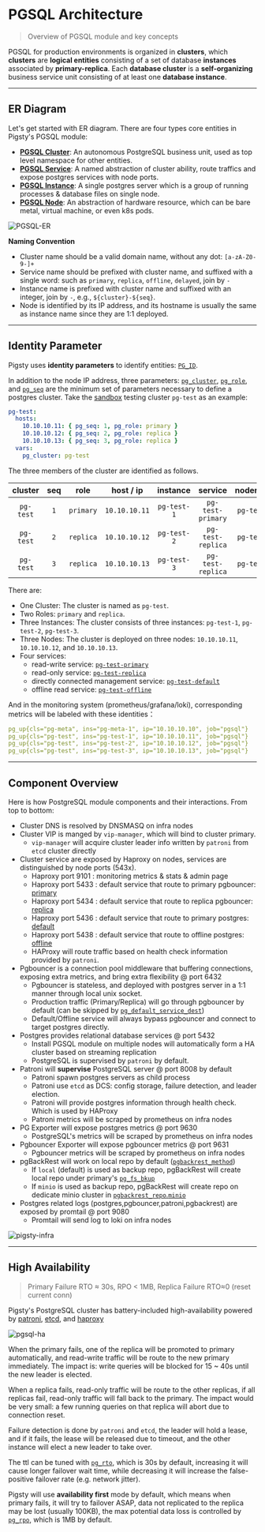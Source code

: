 # PGSQL Architecture

> Overview of PGSQL module and key concepts 
  

PGSQL for production environments is organized in **clusters**, which **clusters** are **logical entities** consisting of a set of database **instances** associated by **primary-replica**. 
Each **database cluster** is a **self-organizing** business service unit consisting of at least one **database instance**.


----------------

## ER Diagram

Let's get started with ER diagram. There are four types core entities in Pigsty's PGSQL module:

* [**PGSQL Cluster**](#cluster): An autonomous PostgreSQL business unit, used as top level namespace for other entities.  
* [**PGSQL Service**](#service): A named abstraction of cluster ability, route traffics and expose postgres services with node ports.
* [**PGSQL Instance**](#instance): A single postgres server which is a group of running processes & database files on single node. 
* [**PGSQL Node**](#node): An abstraction of hardware resource, which can be bare metal, virtual machine, or even k8s pods.

![PGSQL-ER](https://user-images.githubusercontent.com/8587410/217492920-47613743-88b8-4c21-a8b9-cf7420cdd50f.png)

**Naming Convention**

* Cluster name should be a valid domain name, without any dot: `[a-zA-Z0-9-]+`
* Service name should be prefixed with cluster name, and suffixed with a single word: such as `primary`, `replica`, `offline`, `delayed`, join by `-`
* Instance name is prefixed with cluster name and suffixed with an integer, join by `-`, e.g., `${cluster}-${seq}`.
* Node is identified by its IP address, and its hostname is usually the same as instance name since they are 1:1 deployed.




----------------

## Identity Parameter

Pigsty uses **identity parameters** to identify entities: [`PG_ID`](PARAM#PG_ID).

In addition to the node IP address, three parameters: [`pg_cluster`](PARAM#pg_cluster), [`pg_role`](PARAM#pg_role), and [`pg_seq`](PARAM#pg_seq) are the minimum set of parameters necessary to define a postgres cluster.
Take the [sandbox](PROVISION#sandbox) testing cluster `pg-test` as an example:

```yaml
pg-test:
  hosts:
    10.10.10.11: { pg_seq: 1, pg_role: primary }
    10.10.10.12: { pg_seq: 2, pg_role: replica }
    10.10.10.13: { pg_seq: 3, pg_role: replica }
  vars:
    pg_cluster: pg-test
```

The three members of the cluster are identified as follows.

|  cluster  | seq |   role    |   host / ip   |  instance   |      service      |  nodename   |
|:---------:|:---:|:---------:|:-------------:|:-----------:|:-----------------:|:-----------:|
| `pg-test` | `1` | `primary` | `10.10.10.11` | `pg-test-1` | `pg-test-primary` | `pg-test-1` |
| `pg-test` | `2` | `replica` | `10.10.10.12` | `pg-test-2` | `pg-test-replica` | `pg-test-2` |
| `pg-test` | `3` | `replica` | `10.10.10.13` | `pg-test-3` | `pg-test-replica` | `pg-test-3` |

There are:

* One Cluster: The cluster is named as `pg-test`.
* Two Roles: `primary` and `replica`.
* Three Instances: The cluster consists of three instances: `pg-test-1`, `pg-test-2`, `pg-test-3`.
* Three Nodes: The cluster is deployed on three nodes: `10.10.10.11`, `10.10.10.12`, and `10.10.10.13`.
* Four services:
  *  read-write service:  [`pg-test-primary`](PGSQL-SVC#primary-service)
  * read-only service: [`pg-test-replica`](PGSQL-SVC#replica-service)
  * directly connected management service: [`pg-test-default`](PGSQL-SVC#default-service)
  * offline read service: [`pg-test-offline`](PGSQL-SVC#offline-service)

And in the monitoring system (prometheus/grafana/loki), corresponding metrics will be labeled with these identities：

```yaml
pg_up{cls="pg-meta", ins="pg-meta-1", ip="10.10.10.10", job="pgsql"}
pg_up{cls="pg-test", ins="pg-test-1", ip="10.10.10.11", job="pgsql"}
pg_up{cls="pg-test", ins="pg-test-2", ip="10.10.10.12", job="pgsql"}
pg_up{cls="pg-test", ins="pg-test-3", ip="10.10.10.13", job="pgsql"}
```




----------------

## Component Overview

Here is how PostgreSQL module components and their interactions. From top to bottom:

* Cluster DNS is resolved by DNSMASQ on infra nodes
* Cluster VIP is manged by `vip-manager`, which will bind to cluster primary. 
  * `vip-manager` will acquire cluster leader info written by `patroni` from `etcd` cluster directly
* Cluster service are exposed by Haproxy on nodes, services are distinguished by node ports (543x).
  * Haproxy port 9101 : monitoring metrics & stats & admin page
  * Haproxy port 5433 : default service that route to primary pgbouncer: [primary](PGSQL-SVC#primary-service)
  * Haproxy port 5434 : default service that route to replica pgbouncer: [replica](PGSQL-SVC#replica-service)
  * Haproxy port 5436 : default service that route to primary postgres: [default](PGSQL-SVC#default-service)
  * Haproxy port 5438 : default service that route to offline postgres: [offline](PGSQL-SVC#offline-service)
  * HAProxy will route traffic based on health check information provided by `patroni`. 
* Pgbouncer is a connection pool middleware that buffering connections, exposing extra metrics, and bring extra flexibility @ port 6432
  * Pgbouncer is stateless, and deployed with postgres server in a 1:1 manner through local unix socket.
  * Production traffic (Primary/Replica) will go through pgbouncer by default (can be skipped by [`pg_default_service_dest`](PARAM#pg_default_service_dest)) 
  * Default/Offline service will always bypass pgbouncer and connect to target postgres directly.
* Postgres provides relational database services @ port 5432
  * Install PGSQL module on multiple nodes will automatically form a HA cluster based on streaming replication
  * PostgreSQL is supervised by `patroni` by default.
* Patroni will **supervise** PostgreSQL server @ port 8008 by default
  * Patroni spawn postgres servers as child process
  * Patroni use `etcd` as DCS: config storage, failure detection, and leader election.
  * Patroni will provide postgres information through health check. Which is used by HAProxy
  * Patroni metrics will be scraped by prometheus on infra nodes
* PG Exporter will expose postgres metrics @ port 9630
  * PostgreSQL's metrics will be scraped by prometheus on infra nodes
* Pgbouncer Exporter will expose pgbouncer metrics @ port 9631
  * Pgbouncer metrics will be scraped by prometheus on infra nodes
* pgBackRest will work on local repo by default ([`pgbackrest_method`](PARAM#pgbackrest_method))
  * If `local` (default) is used as backup repo, pgBackRest will create local repo under primary's [`pg_fs_bkup`](PARAM#pg_fs_bkup) 
  * If `minio` is used as backup repo, pgBackRest will create repo on dedicate minio cluster in [`pgbackrest_repo`.`minio`](PARAM#pgbackrest_repo)
* Postgres related logs (postgres,pgbouncer,patroni,pgbackrest) are exposed by promtail @ port 9080
  * Promtail will send log to loki on infra nodes


![pigsty-infra](https://user-images.githubusercontent.com/8587410/206972543-664ae71b-7ed1-4e82-90bd-5aa44c73bca4.gif)



----------------

## High Availability

> Primary Failure RTO ≈ 30s, RPO < 1MB, Replica Failure RTO≈0 (reset current conn)

Pigsty's PostgreSQL cluster has battery-included high-availability powered by [patroni](https://patroni.readthedocs.io/en/latest/), [etcd](https://etcd.io/), and [haproxy](http://www.haproxy.org/) 

![pgsql-ha](https://user-images.githubusercontent.com/8587410/206971583-74293d7b-d29a-4ca2-8728-75d50421c371.gif)

When the primary fails, one of the replica will be promoted to primary automatically, and read-write traffic will be route to the new primary immediately. The impact is: write queries will be blocked for 15 ~ 40s until the new leader is elected.

When a replica fails, read-only traffic will be route to the other replicas, if all replicas fail, read-only traffic will fall back to the primary. The impact would be very small: a few running queries on that replica will abort due to connection reset.

Failure detection is done by `patroni` and `etcd`, the leader will hold a lease, and if it fails, the lease will be released due to timeout, and the other instance will elect a new leader to take over.

The ttl can be tuned with [`pg_rto`](PARAM#pg_rto), which is 30s by default, increasing it will cause longer failover wait time, while decreasing it will increase the false-positive failover rate (e.g. network jitter).

Pigsty will use **availability first** mode by default, which means when primary fails, it will try to failover ASAP, data not replicated to the replica may be lost (usually 100KB), the max potential data loss is controlled by [`pg_rpo`](PARAM#pg_rpo), which is 1MB by default. 
